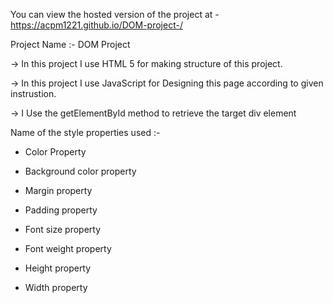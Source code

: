 You can view the hosted version of the project at - https://acpm1221.github.io/DOM-project-/

Project Name :- DOM Project

-> In this project I use HTML 5 for making structure of this project.

-> In this project I use JavaScript for Designing this page according to given instrustion.

-> I Use the getElementById method to retrieve the target div element

Name of the style properties used :-

- Color Property
  
- Background color property
  
- Margin property
  
- Padding property
  
- Font size property
  
- Font weight property
  
- Height property
  
- Width property
